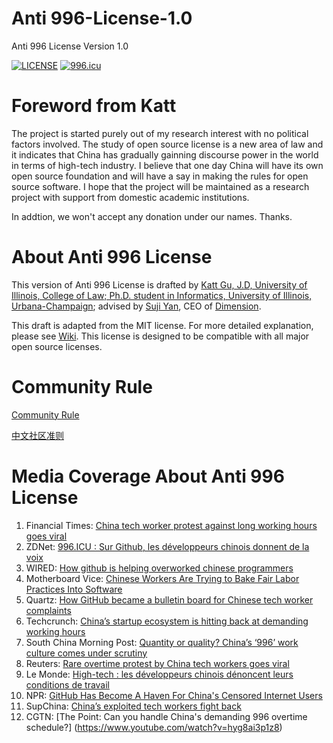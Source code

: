 # Anti 996-License-1.0 
Anti 996 License Version 1.0

[![LICENSE](https://img.shields.io/badge/license-Anti%20996-blue.svg)](https://github.com/996icu/996.ICU/blob/master/LICENSE)
<a href="https://996.icu"><img src="https://img.shields.io/badge/link-996.icu-red.svg" alt="996.icu"></a>


# Foreword from Katt
The project is started purely out of my research interest with no political factors involved. The study of open source license is a new area of law and it indicates that China has gradually gainning discourse power in the world in terms of high-tech industry. I believe that one day China will have its own open source foundation and will have a say in making the rules for open source software. I hope that the project will be maintained as a research project with support from domestic academic institutions. 

In addtion, we won't accept any donation under our names. Thanks. 

# About Anti 996 License 

This version of Anti 996 License is drafted by [Katt Gu, J.D, University of Illinois, College of Law; Ph.D. student in Informatics, University of Illinois, Urbana-Champaign](https://scholar.google.com.sg/citations?user=PTcpQwcAAAAJ&hl=en&oi=ao); advised by [Suji Yan](https://www.linkedin.com/in/tedkoyan/), CEO of [Dimension](https://www.dimension.im).

This draft is adapted from the MIT license. For more detailed explanation, please see [Wiki](https://github.com/kattgu7/996-License-Draft/wiki). This license is designed to be compatible with all major open source licenses. 

# Community Rule

[Community Rule](https://github.com/kattgu7/Anti-996-License/blob/master/Community_Rules_EN.md)

[中文社区准则](https://github.com/kattgu7/Anti-996-License/blob/master/Community_Rules_CN.md)

# Media Coverage About Anti 996 License
1. Financial Times: [China tech worker protest against long working hours goes viral](https://www.ft.com/content/72754638-55d1-11e9-91f9-b6515a54c5b1)
2. ZDNet: [996.ICU : Sur Github, les développeurs chinois donnent de la voix](https://www.zdnet.fr/actualites/996icu-sur-github-les-developpeurs-chinois-donnent-de-la-voix-39882985.htm)
3. WIRED: [How github is helping overworked chinese programmers](https://www.wired.com/story/how-github-helping-overworked-chinese-programmers/)
4. Motherboard Vice: [Chinese Workers Are Trying to Bake Fair Labor Practices Into Software](https://motherboard.vice.com/en_us/article/mbz84n/chinese-workers-are-trying-to-bake-fair-labor-practices-into-software)
5. Quartz: [How GitHub became a bulletin board for Chinese tech worker complaints](https://qz.com/1589309/996-icu-github-hosts-chinese-tech-worker-complaints/) 
6. Techcrunch: [China’s startup ecosystem is hitting back at demanding working hours](https://techcrunch.com/2019/04/12/china-996/)
7. South China Morning Post: [Quantity or quality? China’s ‘996’ work culture comes under scrutiny](https://www.scmp.com/tech/start-ups/article/3005947/quantity-or-quality-chinas-996-work-culture-comes-under-scrutiny)
8. Reuters: [Rare overtime protest by China tech workers goes viral](https://www.reuters.com/article/us-china-tech-labour/rare-overtime-protest-by-china-tech-workers-goes-viral-idUSKCN1RH12B)
9. Le Monde: [High-tech : les développeurs chinois dénoncent leurs conditions de travail](https://www.lemonde.fr/economie/article/2019/04/13/high-tech-les-developpeurs-chinois-denoncent-leurs-conditions-de-travail_5449830_3234.html)
10. NPR: [GitHub Has Become A Haven For China's Censored Internet Users](https://www.npr.org/2019/04/10/709490855/github-has-become-a-haven-for-chinas-censored-internet-users)
11. SupChina: [China’s exploited tech workers fight back](https://supchina.com/podcast/chinas-exploited-tech-workers-fight-back/)
12. CGTN: [The Point: Can you handle China's demanding 996 overtime schedule?] (https://www.youtube.com/watch?v=hyg8ai3p1z8)





